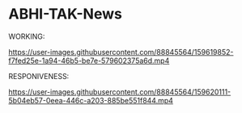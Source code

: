 ﻿# ABHI-TAK-News
WORKING:


https://user-images.githubusercontent.com/88845564/159619852-f7fed25e-1a94-46b5-be7e-579602375a6d.mp4

RESPONIVENESS:


https://user-images.githubusercontent.com/88845564/159620111-5b04eb57-0eea-446c-a203-885be551f844.mp4


